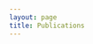 ```yaml
---
layout: page
title: Publications
---
```


<script src="https://bibbase.org/show?bib=https%3A%2F%2Fraw.githubusercontent.com%2FRoznn%2FRoznn.github.io%2Fmaster%2Fworks.bib&jsonp=1&showSearch=1"></script>